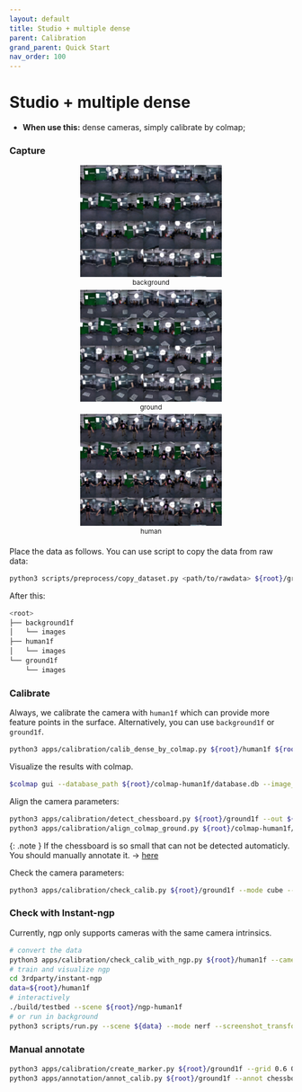 ```yaml
---
layout: default
title: Studio + multiple dense
parent: Calibration
grand_parent: Quick Start
nav_order: 100
---
```


# Studio + multiple dense

- **When use this:** dense cameras, simply calibrate by colmap;

### Capture

<div align="center">
    <img src="assets/studio-dense-bacground1f.jpg" width="50%">
    <br>
    <sup>background</sup>
    <br>
    <img src="assets/studio-dense-ground1f.jpg" width="50%">
    <br>
    <sup>ground</sup>
    <br>
    <img src="assets/studio-dense-human1f.jpg" width="50%">
    <br>
    <sup>human</sup>
</div>

Place the data as follows. You can use script to copy the data from raw data:

```bash
python3 scripts/preprocess/copy_dataset.py <path/to/rawdata> ${root}/ground1f --start 0 --end 1
```

After this:

```bash
<root>
├── background1f
│   └── images
├── human1f
│   └── images
└── ground1f
    └── images
```

### Calibrate

Always, we calibrate the camera with `human1f` which can provide more feature points in the surface. Alternatively, you can use `background1f` or `ground1f`.

```bash
python3 apps/calibration/calib_dense_by_colmap.py ${root}/human1f ${root}/colmap-human1f --share_camera --colmap ${colmap}
```

Visualize the results with colmap.

```bash
$colmap gui --database_path ${root}/colmap-human1f/database.db --image_path ${root}/colmap-human1f/images --import_path ${root}/colmap-human1f/sparse/0
```

Align the camera parameters:

```bash
python3 apps/calibration/detect_chessboard.py ${root}/ground1f --out ${root}/ground1f/output --pattern 11,8 --grid 0.06
python3 apps/calibration/align_colmap_ground.py ${root}/colmap-human1f/sparse/0 ${root}/colmap-align --plane_by_chessboard ${root}/ground1f
```

{: .note }
If the chessboard is so small that can not be detected automaticly. You should manually annotate it. -> [here](#manual-annotate)

Check the camera parameters:

```bash
python3 apps/calibration/check_calib.py ${root}/ground1f --mode cube --out ${root}/colmap-align --show
```

### Check with Instant-ngp

Currently, ngp only supports cameras with the same camera intrinsics.

```bash
# convert the data
python3 apps/calibration/check_calib_with_ngp.py ${root}/human1f --camera ${root}/colmap-align --out ${root}/ngp-human1f --aabb 4
# train and visualize ngp
cd 3rdparty/instant-ngp
data=${root}/human1f
# interactively
./build/testbed --scene ${root}/ngp-human1f
# or run in background
python3 scripts/run.py --scene ${data} --mode nerf --screenshot_transforms ${data}/transforms_novel.json --n_steps 100000 --width 1080 --height 1920 --screenshot_dir ${data}/output --save_snapshot ${data}/ckpt.msgpack
```

### Manual annotate

```bash
python3 apps/calibration/create_marker.py ${root}/ground1f --grid 0.6 0.42 --corner --overwrite
python3 apps/annotation/annot_calib.py ${root}/ground1f --annot chessboard --mode chessboard --pattern 2,2
```
